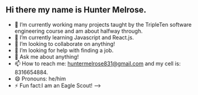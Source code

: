 ## Hi there my name is Hunter Melrose.

- 🔭 I’m currently working many projects taught by the TripleTen software engineering course and am about halfway through.
- 🌱 I’m currently learning Javascript and React.js.
- 👯 I’m looking to collaborate on anything!
- 🤔 I’m looking for help with finding a job.
- 💬 Ask me about anything!
- 📫 How to reach me: huntermelrose831@gmail.com and my cell is: 8316654884.
- 😄 Pronouns: he/him
- ⚡ Fun fact:I am an Eagle Scout! 
-->
